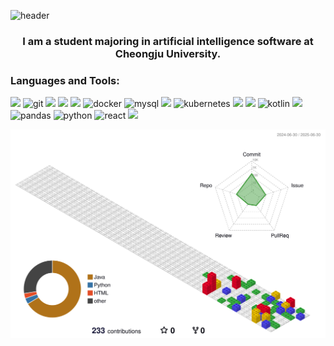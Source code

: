 ![header](https://capsule-render.vercel.app/api?text=LEEIN&animation=fadeIn&type=blur&color=auto&height=300&section=header)
<h3 align="center">I am a student majoring in artificial intelligence software at Cheongju University.</h3>

<h3 align="left">Languages and Tools:</h3>
<p align="left"> </p>
<span>
  <img src="https://img.shields.io/badge/Oracle-F80000?style=for-the-badge&logo=oracle&logoColor=FFF"/> 
  
  <img src="https://img.shields.io/badge/Git-F05032?style=for-the-badge&logo=git&logoColor=white" alt="git" />

  <img src="https://img.shields.io/badge/HTML5-E34F26?style=for-the-badge&logo=html5&logoColor=FFF"/>

  <img src="https://img.shields.io/badge/Javascript-F7DF1E?style=for-the-badge&logo=javascript&logoColor=FFF"/>

  <img src="https://img.shields.io/badge/Spring-6DB33F?style=for-the-badge&logo=Spring&logoColor=white">

  <img src="https://img.shields.io/badge/Docker-2496ED?style=for-the-badge&logo=docker&logoColor=white" alt="docker"/>
</span>
<span>
  <img src="https://img.shields.io/badge/MySQL-4479A1?style=for-the-badge&logo=mysql&logoColor=white" alt="mysql" />

  <img src="https://img.shields.io/badge/jquery-0769AD?style=for-the-badge&logo=jquery&logoColor=FFF"/> 

  <img src="https://img.shields.io/badge/Kubernetes-326CE5?style=for-the-badge&logo=kubernetes&logoColor=white" alt="kubernetes" />

  <img src="https://img.shields.io/badge/CSS3-1572B6?style=for-the-badge&logo=css3&logoColor=FFF"/> 

  <img src="https://img.shields.io/badge/java-007396?style=for-the-badge&logo=OpenJDK&logoColor=white"> 

  <img src="https://img.shields.io/badge/Kotlin-7F52FF?style=for-the-badge&logo=kotlin&logoColor=white" alt="kotlin" />
</span>
<span>
  <img src="https://img.shields.io/badge/GitHub-EAEAEA?style=for-the-badge&logo=github&logoColor=000"/> 
  <img src="https://img.shields.io/badge/Pandas-150458?style=for-the-badge&logo=pandas&logoColor=white" alt="pandas" />
  <img src="https://img.shields.io/badge/Python-3776AB?style=for-the-badge&logo=python&logoColor=white" alt="python" />
  <img src="https://img.shields.io/badge/React-61DAFB?style=for-the-badge&logo=react&logoColor=black" alt="react" />
</span>

<picture>
  <source
    srcset="https://github-readme-stats.vercel.app/api/top-langs/?username=Adelio-IN&show_icons=true&theme=dark"
    media="(prefers-color-scheme: dark)"
  />
  <source
    srcset="https://github-readme-stats.vercel.app/api?username=Adelio-IN&show_icons=true"
    media="(prefers-color-scheme: light), (prefers-color-scheme: no-preference)"
  />
  <img src="https://github-readme-stats.vercel.app/api?username=Adelio-IN&show_icons=true" />
</picture>

![](./profile-3d-contrib/profile-gitblock.svg)
